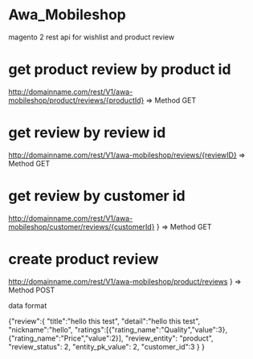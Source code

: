 # Awa_Mobileshop
magento 2 rest api for wishlist and product review

# get product review by product id 
http://domainname.com/rest/V1/awa-mobileshop/product/reviews/{productId} => Method GET



# get review by review id
http://domainname.com/rest/V1/awa-mobileshop/reviews/{reviewID}  => Method GET


# get review by customer id
http://domainname.com/rest/V1/awa-mobileshop/customer/reviews/{customerId} }  => Method GET


# create product review

http://domainname.com/rest/V1/awa-mobileshop/product/reviews }  => Method POST


data format 

{"review":{
	"title":"hello this test",
	"detail":"hello this test",
	"nickname":"hello",
	"ratings":[{"rating_name":"Quality","value":3},{"rating_name":"Price","value":2}],
	"review_entity": "product",
    "review_status": 2,
    "entity_pk_value": 2,
	"customer_id":3
}
}
